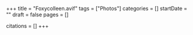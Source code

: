 +++
title = "Foxycolleen.avif"
tags = ["Photos"]
categories = []
startDate = ""
draft = false
pages = []

citations = []
+++
